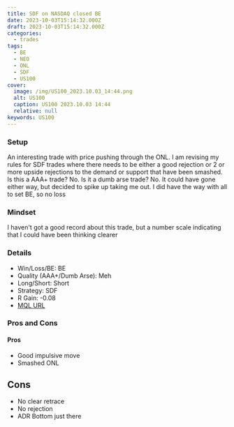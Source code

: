 ```yaml
---
title: SDF on NASDAQ closed BE
date: 2023-10-03T15:14:32.000Z
draft: 2023-10-03T15:14:32.000Z
categories:
  - trades
tags:
  - BE
  - NEO
  - ONL
  - SDF
  - US100
cover:
  image: /img/US100_2023.10.03_14:44.png
  alt: US100
  caption: US100 2023.10.03 14:44
  relative: null
keywords: US100
---
```


### Setup
An interesting trade with price pushing through the ONL. I am revising my rules for SDF trades where there needs to be either a good rejection or 2 or more upside rejections to the demand or support that have been smashed. Is this a AAA+ trade? No. Is it a dumb arse trade? No. It could have gone either way, but decided to spike up taking me out. I did have the way with all to set BE, so no loss 
### Mindset
I haven't got a good record about this trade, but a number scale indicating that I could have been thinking clearer 
### Details
- Win/Loss/BE: BE
- Quality (AAA+/Dumb Arse): Meh
- Long/Short: Short
- Strategy: SDF
- R Gain: -0.08
- [MQL URL](https://www.mql5.com/en/charts/18313172/us100-cash-m1-ftmo-s-r)

### Pros and Cons
#### Pros
- Good impulsive move
- Smashed ONL
## Cons
- No clear retrace
- No rejection
- ADR Bottom just there
